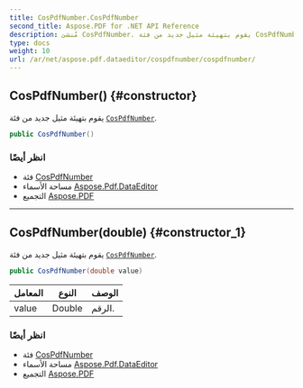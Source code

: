 ```yaml
---
title: CosPdfNumber.CosPdfNumber
second_title: Aspose.PDF for .NET API Reference
description: مُنشئ CosPdfNumber. يقوم بتهيئة مثيل جديد من فئة CosPdfNumber
type: docs
weight: 10
url: /ar/net/aspose.pdf.dataeditor/cospdfnumber/cospdfnumber/
---
```

## CosPdfNumber() {#constructor}

يقوم بتهيئة مثيل جديد من فئة [`CosPdfNumber`](../).

```csharp
public CosPdfNumber()
```

### انظر أيضًا

* فئة [CosPdfNumber](../)
* مساحة الأسماء [Aspose.Pdf.DataEditor](../../../aspose.pdf.dataeditor/)
* التجميع [Aspose.PDF](../../../)

---

## CosPdfNumber(double) {#constructor_1}

يقوم بتهيئة مثيل جديد من فئة [`CosPdfNumber`](../).

```csharp
public CosPdfNumber(double value)
```

| المعامل | النوع | الوصف |
| --- | --- | --- |
| value | Double | الرقم. |

### انظر أيضًا

* فئة [CosPdfNumber](../)
* مساحة الأسماء [Aspose.Pdf.DataEditor](../../../aspose.pdf.dataeditor/)
* التجميع [Aspose.PDF](../../../)